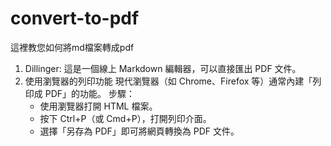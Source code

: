# convert-to-pdf
這裡教您如何將md檔案轉成pdf
1. Dillinger: 這是一個線上 Markdown 編輯器，可以直接匯出 PDF 文件。
2. 使用瀏覽器的列印功能
    現代瀏覽器（如 Chrome、Firefox 等）通常內建「列印成 PDF」的功能。
    步驟：
    - 使用瀏覽器打開 HTML 檔案。
    - 按下 Ctrl+P（或 Cmd+P），打開列印介面。
    - 選擇「另存為 PDF」即可將網頁轉換為 PDF 文件。
